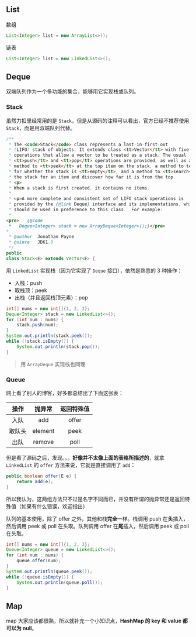## List

数组

```java
List<Integer> list = new ArrayList<>();
```

链表

```java
List<Integer> list = new LinkedList<>();
```

## Deque

双端队列作为一个多功能的集合，能够用它实现栈或队列。

### Stack

虽然力扣里经常用的是 `Stack`，但是从源码的注释可以看出，官方已经不推荐使用 `Stack`，而是用双端队列代替。

```java
/**
 * The <code>Stack</code> class represents a last-in-first-out
 * (LIFO) stack of objects. It extends class <tt>Vector</tt> with five
 * operations that allow a vector to be treated as a stack. The usual
 * <tt>push</tt> and <tt>pop</tt> operations are provided, as well as a
 * method to <tt>peek</tt> at the top item on the stack, a method to test
 * for whether the stack is <tt>empty</tt>, and a method to <tt>search</tt>
 * the stack for an item and discover how far it is from the top.
 * <p>
 * When a stack is first created, it contains no items.
 *
 * <p>A more complete and consistent set of LIFO stack operations is
 * provided by the {@link Deque} interface and its implementations, which
 * should be used in preference to this class.  For example:
 *
<pre>   {@code
 *   Deque<Integer> stack = new ArrayDeque<Integer>();}</pre>
*
 * @author  Jonathan Payne
 * @since   JDK1.0
 */
public
class Stack<E> extends Vector<E> {
```

用 `LinkedList` 实现栈（因为它实现了 `Deque` 接口），依然是熟悉的 3 种操作：

- 入栈：push
- 取栈顶：peek
- 出栈（并且返回栈顶元素）：pop

```java
int[] nums = new int[]{1, 2, 3};
Deque<Integer> stack = new LinkedList<>();
for (int num : nums) {
    stack.push(num);
}
System.out.println(stack.peek());
while (!stack.isEmpty()) {
    System.out.println(stack.pop());
}
```

> 用 `ArrayDeque` 实现栈也同理

### Queue

网上看了别人的博客，好多都总结出了下面这张表：

|  操作  | 抛异常  | 返回特殊值 |
| :----: | :-----: | :--------: |
|  入队  |   add   |   offer    |
| 取队头 | element |    peek    |
|  出队  | remove  |    poll    |

但是看了源码之后，发现。。。**好像并不太像上面的表格所描述的**，就拿 `LinkedList` 的 `offer` 方法来说，它就是直接调用了 `add`：

```java
public boolean offer(E e) {
    return add(e);
}
```

所以我认为，这两组方法只不过是名字不同而已，并没有所谓的抛异常还是返回特殊值（如果有什么错误，欢迎指出）

队列的基本使用，除了 offer 之外，其他和栈**完全**一样。栈调用 push 在**头**插入，然后调用 peek 或 poll 在头取。队列调用 offer 在**尾**插入，然后调用 peek 或 poll 在头取。

```java
int[] nums = new int[]{1, 2, 3};
Queue<Integer> queue = new LinkedList<>();
for (int num : nums) {
    queue.offer(num);
}
System.out.println(queue.peek());
while (!queue.isEmpty()) {
    System.out.println(queue.poll());
}
```

## Map

map 大家应该都很熟，所以就补充一个小知识点，**HashMap 的 key 和 value 都可以为 null**。
